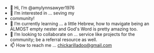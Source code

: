 - 👋 Hi, I’m @amylynnsawyer1976
- 👀 I’m interested in ... seving my
- community! 
- 🌱 I’m currently learning ... a little Hebrew, how to mavigate being an ALMOST empty nester and God's Word is pretty amazing too. 
- 💞️ I’m looking to collaborate on ... service like projects for the community; be a referral resource as well. 
- 📫 How to reach me ... chickarilladoo@gmail.com

<!---
amylynnsawyer1976/amylynnsawyer1976 is a ✨ special ✨ repository because its `README.md` (this file) appears on your GitHub profile.
You can click the Preview link to take a look at your changes.
--->
